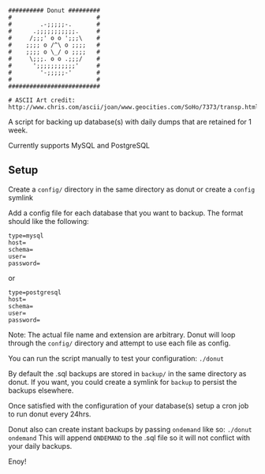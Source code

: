 ```
########## Donut #########
#                        #
#	     .-;;;;;-.       #
#	   .;;;;;;;;;;;.     #
#	  /;;;' o o ';;;\    #
#	 ;;;; o /^\ o ;;;;   #
#	 ;;;; o \_/ o ;;;;   #
#	  \;;;. o o .;;;/    #
#	   ';;;;;;;;;;;'     #
#	     '-;;;;;-'       #
#                        # 
##########################

# ASCII Art credit: http://www.chris.com/ascii/joan/www.geocities.com/SoHo/7373/transp.html#tire
```

A script for backing up database(s) with daily dumps that are retained for 1 week.

Currently supports MySQL and PostgreSQL

## Setup

Create a `config/` directory in the same directory as donut or create a `config` symlink

Add a config file for each database that you want to backup. The format should like the following:
```
type=mysql
host=
schema=
user=
password=
```

or

```
type=postgresql
host=
schema=
user=
password=
```

Note: The actual file name and extension are arbitrary. Donut will loop through the `config/` directory and attempt to 
use each file as config.

You can run the script manually to test your configuration: `./donut`

By default the .sql backups are stored in `backup/` in the same directory as donut. If you want, you could create a
symlink for `backup` to persist the backups elsewhere.

Once satisfied with the configuration of your database(s) setup a cron job to run donut every 24hrs. 
 
Donut also can create instant backups by passing `ondemand` like so: `./donut ondemand`
This will append `ONDEMAND` to the .sql file so it will not conflict with your daily backups.

Enoy!
